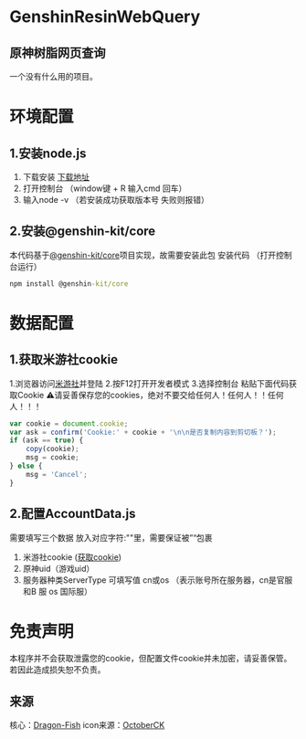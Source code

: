# GenshinResinWebQuery
## 原神树脂网页查询
一个没有什么用的项目。
# 环境配置
## 1.安装node.js

1. 下载安装  [下载地址](https://nodejs.org/en/download/)
2. 打开控制台 （window键 + R 输入cmd 回车）
3. 输入node -v （若安装成功获取版本号 失败则报错）

## 2.安装@genshin-kit/core

本代码基于[@genshin-kit/core](https://github.com/genshin-kit/genshin-kit-node)项目实现，故需要安装此包
安装代码  （打开控制台运行）

```cmd
npm install @genshin-kit/core
```

# 数据配置

## 1.获取米游社cookie

1.浏览器访问[米游社](https://bbs.mihoyo.com/ys/)并登陆
2.按F12打开开发者模式
3.选择控制台 粘贴下面代码获取Cookie
⚠️请妥善保存您的cookies，绝对不要交给任何人！任何人！！任何人！！！

```javascript
var cookie = document.cookie;
var ask = confirm('Cookie:' + cookie + '\n\n是否复制内容到剪切板？');
if (ask == true) {
    copy(cookie);
    msg = cookie;
} else {
    msg = 'Cancel';
}
```

## 2.配置AccountData.js

需要填写三个数据 放入对应字符:""里，需要保证被”“包裹

1. 米游社cookie ([获取cookie](#1获取米游社cookie))
2. 原神uid（游戏uid）
3. 服务器种类ServerType  可填写值 cn或os （表示账号所在服务器，cn是官服和B 服  os 国际服）

# 免责声明

本程序并不会获取泄露您的cookie，但配置文件cookie并未加密，请妥善保管。若因此造成损失恕不负责。

## 来源

核心：[Dragon-Fish](https://github.com/genshin-kit/genshin-kit-node)
icon来源：[OctoberCK](https://github.com/OctoberCK/genshinhelper)
